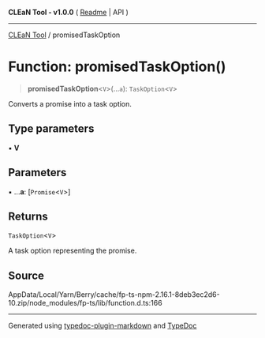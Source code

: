 **CLEaN Tool - v1.0.0** ( [Readme](../README.md) \| API )

***

[CLEaN Tool](../exports.md) / promisedTaskOption

# Function: promisedTaskOption()

> **promisedTaskOption**\<`V`\>(...`a`): `TaskOption`\<`V`\>

Converts a promise into a task option.

## Type parameters

▪ **V**

## Parameters

▪ ...**a**: [`Promise`\<`V`\>]

## Returns

`TaskOption`\<`V`\>

A task option representing the promise.

## Source

AppData/Local/Yarn/Berry/cache/fp-ts-npm-2.16.1-8deb3ec2d6-10.zip/node\_modules/fp-ts/lib/function.d.ts:166

***

Generated using [typedoc-plugin-markdown](https://www.npmjs.com/package/typedoc-plugin-markdown) and [TypeDoc](https://typedoc.org/)
